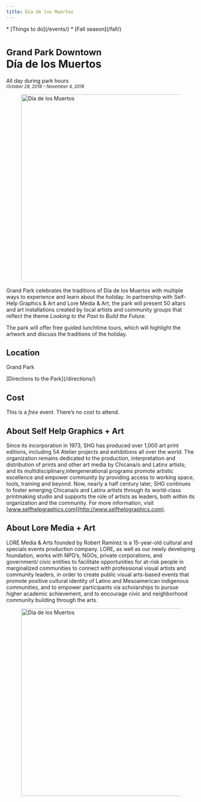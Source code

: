 ```yaml
---
title: Día de los Muertos
---
```


<nav markdown="1">
* [Things to do](/events/)
* [Fall season](/fall/)
</nav>

<small>Grand Park Downtown</small><br />Día de los Muertos
==============================================================

All day during park hours<br />
_<small>October 28, 2018 – November 4, 2018</small>_<br />

<figure>
  <img src="/uploads/día-de-los-muertos.jpg" alt="Día de los Muertos" height="500" />
</figure>

Grand Park celebrates the traditions of Día de los Muertos with multiple ways to experience and learn about the holiday. In partnership with Self-Help Graphics & Art and Lore Media & Art, the park will present 50 altars and art installations created by local artists and community groups that reflect the theme _Looking to the Past to Build the Future._

The park will offer free guided lunchtime tours, which will highlight the artwork and discuss the traditions of the holiday.

## Location

Grand Park

<p class="action" markdown="1">
[Directions to the Park](/directions/)
</p>

## Cost

This is a _free_ event. There’s no cost to attend.

## About Self Help Graphics + Art  

Since its incorporation in 1973, SHG has produced over 1,000 art print editions, including 54 Atelier projects and exhibitions all over the world. The organization remains dedicated to the production, interpretation and distribution of prints and other art media by Chicana/o and Latinx artists; and its multidisciplinary,intergenerational programs promote artistic excellence and empower community by providing access to working space, tools, training and beyond. Now, nearly a half century later, SHG continues to foster emerging Chicana/o and Latinx artists through its world-class printmaking studio and supports the role of artists as leaders, both within its organization and the community. For more information, visit [www.selfhelpgraphics.com](http://www.selfhelpgraphics.com).

## About Lore Media + Art

LORE Media & Arts founded by Robert Ramirez is a 15-year-old cultural and specials events production company. LORE, as well as our newly developing foundation, works with NPO’s, NGOs, private corporations, and government/ civic entities to facilitate opportunities for at-risk people in marginalized communities to connect with professional visual artists and community leaders, in order to create public visual arts-based events that promote positive cultural identity of Latino and Mesoamerican indigenous communities, and to empower participants via scholarships to pursue higher academic achievement, and to encourage civic and neighborhood community building through the arts.

<figure>
  <img src="/uploads/día-de-los-muertos-2.jpg" alt="Día de los Muertos" height="500" />
</figure>
